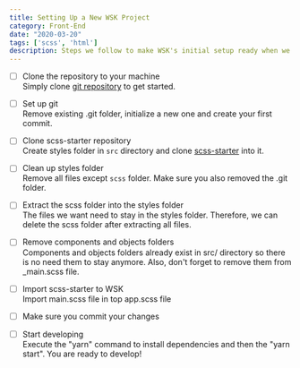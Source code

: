 ```yaml
---
title: Setting Up a New WSK Project 
category: Front-End
date: "2020-03-20"
tags: ['scss', 'html']
description: Steps we follow to make WSK's initial setup ready when we start a new project. This checklist also covers how to import and start to use scss-starter with WSK.
---
```


- [ ] Clone the repository to your machine  
Simply clone [git repository](https://github.com/atolye15/web-starter-kit) to get started.

- [ ] Set up git  
Remove existing .git folder, initialize a new one and create your first commit.

- [ ] Clone scss-starter repository  
Create styles folder in `src` directory and clone [scss-starter](https://github.com/atolye15/scss-starter/) into it.

- [ ] Clean up styles folder  
Remove all files except `scss` folder. Make sure you also removed the .git folder.

- [ ] Extract the scss folder into the styles folder  
The files we want need to stay in the styles folder. Therefore, we can delete the scss folder after extracting all files.

- [ ] Remove components and objects folders  
Components and objects folders already exist in src/ directory so there is no need them to stay anymore. Also, don't forget to remove them from _main.scss file.

- [ ] Import scss-starter to WSK  
Import main.scss file in top app.scss file

- [ ] Make sure you commit your changes

- [ ] Start developing  
Execute the "yarn" command to install dependencies and then the "yarn start". You are ready to develop!
